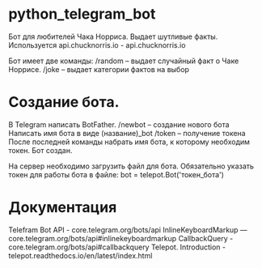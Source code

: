# python_telegram_bot
Бот для любителей Чака Норриса. Выдает шутливые факты.
Используется api.chucknorris.io - api.chucknorris.io

Бот имеет две команды:
/random – выдает случайный факт о Чаке Норрисе. 
/joke – выдает категории фактов на выбор


# Создание бота.
В Telegram написать BotFather. 
/newbot – создание нового бота 
Написать имя бота в виде (название)_bot 
/token – получение токена  
После последней команды набрать имя бота, к которому необходим токен. 
Бот создан.

На сервер необходимо загрузить файл для бота.
Обязательно указать токен для работы бота в файле:
bot = telepot.Bot('токен_бота')



# Документация
Telefram Bot API - core.telegram.org/bots/api
InlineKeyboardMarkup — core.telegram.org/bots/api#inlinekeyboardmarkup 
CallbackQuery - core.telegram.org/bots/api#callbackquery
Telepot. Introduction - telepot.readthedocs.io/en/latest/index.html
